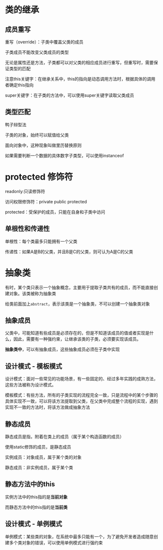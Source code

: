 # 类的继承


## 成员重写

重写（override）：子类中覆盖父类的成员

子类成员不能改变父类成员的类型

无论是属性还是方法，子类都可以对父类的相应成员进行重写，但重写时，需要保证类型的匹配

注意this关键字：在继承关系中，this的指向是动态调用方法时，根据具体的调用者确定this指向

super关键字：在子类的方法中，可以使用super关键字读取父类成员

## 类型匹配

鸭子辩型法

子类的对象，始终可以赋值给父类

面向对象中，这种现象叫做里历替换原则

如果需要判断一个数据的具体数字子类型，可以使用instanceof

# protected 修饰符

readonly:只读修饰符

访问权限修饰符：private public protected

protected：受保护的成员，只能在自身和子类中访问

## 单根性和传递性

单根性：每个类最多只能拥有一个父类

传递性：如果A是B的父类，并且B是C的父类，则可认为A是C的父类

# 抽象类

有时，某个类只表示一个抽象概念，主要用于提取子类共有的成员，而不能直接创建对象。该类被称为抽象类

给类前面加上```abstract```，表示该类是一个抽象类，不可以创建一个抽象类对象

## 抽象成员

父类中，可能知道有些成员是必须存在的，但是不知道该成员的值或者实现是什么，因此，需要有一种强约束，让继承该类的子类，必须要实现该成员。

**抽象类中**，可以有抽象成员，这些抽象成员必须在子类中实现

## 设计模式 - 模板模式

设计模式：面对一些常见的功能场景，有一些固定的、经过多年实践的成熟方法，这些方法被称为设计模式。

模板模式：有些方法，所有的子类实现的流程完全一致，只是流程中的某个步骤的具体实现不一致，可以将该方法提取到父类，在父类中完成整个流程的实现，遇到实现不一致的方法时，将该方法做成抽象方法

## 静态成员

静态成员是指，附着在类上的成员（属于某个构造函数的成员）

使用static修饰的成员，是静态成员

实例成员：对象成员，属于某个类的对象

静态成员：非实例成员，属于某个类   

## 静态方法中的this

实例方法中的this指的是**当前对象**

而静态方法中的this指的是**当前类**


## 设计模式 - 单例模式

单例模式：某些类的对象，在系统中最多只能有一个，为了避免开发者造成随意创建多个类对象的错误，可以使用单例模式进行强约束